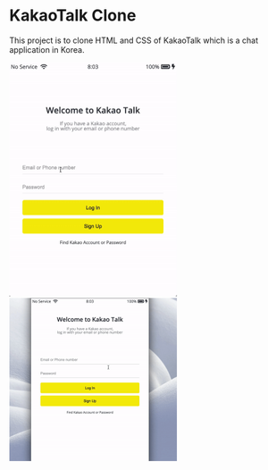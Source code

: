 # KakaoTalk Clone

This project is to clone HTML and CSS of KakaoTalk which is a chat application in Korea.

<img src="demo/kakaotalk.gif" alt="ezgif.com-gif-maker (2)" style="zoom:50%;" />

<img src="demo/screen-size.gif" alt="ezgif.com-gif-maker (3)" style="zoom:50%;" />

